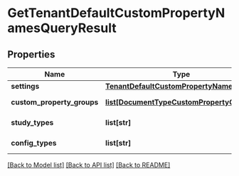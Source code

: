 # GetTenantDefaultCustomPropertyNamesQueryResult

## Properties
Name | Type | Description | Notes
------------ | ------------- | ------------- | -------------
**settings** | [**TenantDefaultCustomPropertyNames**](TenantDefaultCustomPropertyNames.md) |  | [optional] 
**custom_property_groups** | [**list[DocumentTypeCustomPropertyGroups]**](DocumentTypeCustomPropertyGroups.md) |  | [optional] [readonly] 
**study_types** | **list[str]** |  | [optional] [readonly] 
**config_types** | **list[str]** |  | [optional] [readonly] 

[[Back to Model list]](../README.md#documentation-for-models) [[Back to API list]](../README.md#documentation-for-api-endpoints) [[Back to README]](../README.md)


